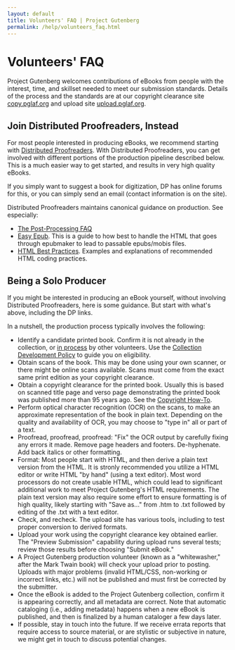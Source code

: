```yaml
---
layout: default
title: Volunteers' FAQ | Project Gutenberg
permalink: /help/volunteers_faq.html
---
```


Volunteers' FAQ
===============

Project Gutenberg welcomes contributions of eBooks from people with
the interest, time, and skillset needed to meet our submission
standards. Details of the process and the standards are at our
copyright clearance site [copy.pglaf.org](https://copy.pglaf.org) and upload site
[upload.pglaf.org](https://upload.pglaf.org).

Join Distributed Proofreaders, Instead
--------------------------------------

For most people interested in producing eBooks, we recommend starting
with [Distributed Proofreaders](https://www.pgdp.net).  With
Distributed Proofreaders, you can get involved with different portions
of the production pipeline described below. This is a much easier way
to get started, and results in very high quality eBooks.

If you simply want to suggest a book for digitization, DP has online
forums for this, or you can simply send an email (contact information
is on the site).

Distributed Proofreaders maintains canonical guidance on production.
See especially:

* [The Post-Processing FAQ](https://www.pgdp.net/wiki/DP_Official_Documentation:PP_and_PPV/Post-Processing_FAQ)
* [Easy Epub](https://www.pgdp.net/wiki/DP_Official_Documentation:PP_and_PPV/Easy_Epub). This is a guide to how best to handle the HTML that goes through epubmaker to lead to passable epubs/mobis files.
* [HTML Best Practices](https://www.pgdp.net/wiki/DP_Official_Documentation:PP_and_PPV/DP_HTML_Best_Practices). Examples and explanations of recommended HTML coding practices.

Being a Solo Producer
---------------------

If you might be interested in producing an eBook yourself, without involving
Distributed Proofreaders, here is some guidance. But start with what's above,
including the DP links. 

In a nutshell, the production process typically involves the following:

- Identify a candidate printed book. Confirm it is not already in the
collection, or [in process](https://www.pglaf.org/~ccx074/gutip.html)
by other volunteers. Use the [Collection Development
Policy](/policy/collection_development.html) to guide you on
eligibility.
- Obtain scans of the book. This may be done using your own scanner,
or there might be online scans available. Scans must come from the
exact same print edition as your copyright clearance.
- Obtain a copyright clearance for the printed book. Usually this is
based on scanned title page and verso page demonstrating the printed
book was published more than 95 years ago. See the [Copyright
How-To](/help/copyright.html).
- Perform optical character recognition (OCR) on the scans, to make an
approximate representation of the book in plain text. Depending on the
quality and availability of OCR, you may choose to "type in" all or
part of a text.
- Proofread, proofread, proofread: "Fix" the OCR output by carefully
fixing any errors it made. Remove page headers and
footers. De-hyphenate. Add back italics or other formatting.
- Format: Most people start with HTML, and then derive a plain text
version from the HTML. It is stronly recommended you utilize a HTML
editor or write HTML "by hand" (using a text editor). Most word
processors do not create usable HTML, which could lead to significant
additional work to meet Project Gutenberg's HTML requirements. The
plain text version may also require some effort to ensure formatting
is of high quality, likely starting with "Save as..." from .htm to
.txt followed by editing of the .txt with a text editor.
- Check, and recheck. The upload site has various tools, including to
test proper conversion to derived formats.
- Upload your work using the copyright clearance key obtained
earlier. The "Preview Submission" capability during upload runs
several tests; review those results before choosing "Submit eBook."
- A Project Gutenberg production volunteer (known as a "whitewasher,"
after the Mark Twain book) will check your upload prior to posting.
Uploads with major problems (invalid HTML/CSS, non-working or
incorrect links, etc.) will not be published and must first be
corrected by the submitter.
- Once the eBook is added to the Project Gutenberg collection, confirm
it is appearing correctly, and all metadata are correct. Note that
automatic cataloging (i.e., adding metadata) happens when a new eBook
is published, and then is finalized by a human cataloger a few days
later.
- If possible, stay in touch into the future. If we receive errata
reports that require access to source material, or are stylistic or
subjective in nature, we might get in touch to discuss potential
changes.

